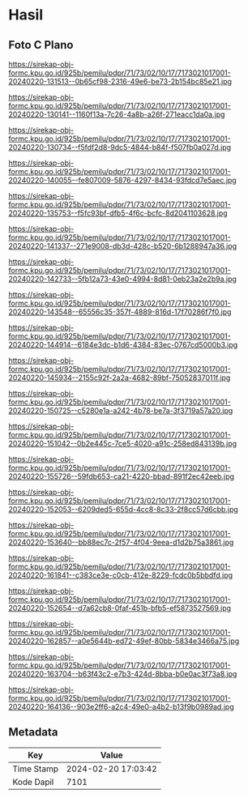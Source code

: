 # Hasil

## Foto C Plano

https://sirekap-obj-formc.kpu.go.id/925b/pemilu/pdpr/71/73/02/10/17/7173021017001-20240220-131513--0b65cf98-2316-49e6-be73-2b154bc85e21.jpg

https://sirekap-obj-formc.kpu.go.id/925b/pemilu/pdpr/71/73/02/10/17/7173021017001-20240220-130141--1160f13a-7c26-4a8b-a26f-271eacc1da0a.jpg

https://sirekap-obj-formc.kpu.go.id/925b/pemilu/pdpr/71/73/02/10/17/7173021017001-20240220-130734--f5fdf2d8-9dc5-4844-b84f-f507fb0a027d.jpg

https://sirekap-obj-formc.kpu.go.id/925b/pemilu/pdpr/71/73/02/10/17/7173021017001-20240220-140055--fe807009-5876-4297-8434-93fdcd7e5aec.jpg

https://sirekap-obj-formc.kpu.go.id/925b/pemilu/pdpr/71/73/02/10/17/7173021017001-20240220-135753--f5fc93bf-dfb5-4f6c-bcfc-8d2041103628.jpg

https://sirekap-obj-formc.kpu.go.id/925b/pemilu/pdpr/71/73/02/10/17/7173021017001-20240220-141337--271e9008-db3d-428c-b520-6b1288947a36.jpg

https://sirekap-obj-formc.kpu.go.id/925b/pemilu/pdpr/71/73/02/10/17/7173021017001-20240220-142733--5fb12a73-43e0-4994-8d81-0eb23a2e2b9a.jpg

https://sirekap-obj-formc.kpu.go.id/925b/pemilu/pdpr/71/73/02/10/17/7173021017001-20240220-143548--65556c35-357f-4889-816d-17f70286f7f0.jpg

https://sirekap-obj-formc.kpu.go.id/925b/pemilu/pdpr/71/73/02/10/17/7173021017001-20240220-144914--6184e3dc-b1d6-4384-83ec-0767cd5000b3.jpg

https://sirekap-obj-formc.kpu.go.id/925b/pemilu/pdpr/71/73/02/10/17/7173021017001-20240220-145934--2155c92f-2a2a-4682-89bf-75052837011f.jpg

https://sirekap-obj-formc.kpu.go.id/925b/pemilu/pdpr/71/73/02/10/17/7173021017001-20240220-150725--c5280e1a-a242-4b78-be7a-3f3719a57a20.jpg

https://sirekap-obj-formc.kpu.go.id/925b/pemilu/pdpr/71/73/02/10/17/7173021017001-20240220-151042--0b2e445c-7ce5-4020-a91c-258ed843139b.jpg

https://sirekap-obj-formc.kpu.go.id/925b/pemilu/pdpr/71/73/02/10/17/7173021017001-20240220-155726--59fdb653-ca21-4220-bbad-891f2ec42eeb.jpg

https://sirekap-obj-formc.kpu.go.id/925b/pemilu/pdpr/71/73/02/10/17/7173021017001-20240220-152053--6209ded5-655d-4cc8-8c33-2f8cc57d6cbb.jpg

https://sirekap-obj-formc.kpu.go.id/925b/pemilu/pdpr/71/73/02/10/17/7173021017001-20240220-153640--bb88ec7c-2f57-4f04-9eea-d1d2b75a3861.jpg

https://sirekap-obj-formc.kpu.go.id/925b/pemilu/pdpr/71/73/02/10/17/7173021017001-20240220-161841--c383ce3e-c0cb-412e-8229-fcdc0b5bbdfd.jpg

https://sirekap-obj-formc.kpu.go.id/925b/pemilu/pdpr/71/73/02/10/17/7173021017001-20240220-152654--d7a62cb8-0faf-451b-bfb5-ef5873527569.jpg

https://sirekap-obj-formc.kpu.go.id/925b/pemilu/pdpr/71/73/02/10/17/7173021017001-20240220-162857--a0e5644b-ed72-49ef-80bb-5834e3466a75.jpg

https://sirekap-obj-formc.kpu.go.id/925b/pemilu/pdpr/71/73/02/10/17/7173021017001-20240220-163704--b63f43c2-e7b3-424d-8bba-b0e0ac3f73a8.jpg

https://sirekap-obj-formc.kpu.go.id/925b/pemilu/pdpr/71/73/02/10/17/7173021017001-20240220-164136--903e2ff6-a2c4-49e0-a4b2-b13f9b0989ad.jpg


## Metadata

| Key        | Value               |
| ---------- | ------------------- |
| Time Stamp | 2024-02-20 17:03:42 |
| Kode Dapil | 7101                |



